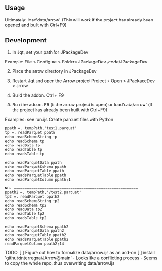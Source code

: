 ## Usage
Ultimately:
load'data/arrow'
(This will work if the project has already been opened and built with Ctrl+F9)


## Development
1) In Jqt, set your path for JPackageDev

Example:
File > Configure > Folders
JPackageDev /code/JPackageDev

2) Place the arrow directory in JPackageDev

3) Restart Jqt and open the Arrow project
Project > Open > JPackageDev > arrow

4) Build the addon.
Ctrl + F9

5) Run the addon.
 F9 (if the arrow project is open)
 or
 load'data/arrow' (if the project has already been built with Ctrl+F9)

Examples:
see run.ijs
Create parquet files with Python

```
ppath =. tempPath,'test1.parquet'
tp =. readParquet ppath
echo readSchemaString tp
echo readSchema tp
echo readData tp
echo readTable tp
echo readsTable tp

echo readParquetData ppath
echo readParquetSchema ppath
echo readParquetTable ppath
echo readsParquetTable ppath
echo readParquetColumn ppath;1

NB. =========================================================
ppath2 =. tempPath,'/test2.parquet'
tp2 =. readParquet ppath2
echo readSchemaString tp2
echo readSchema tp2
echo readData tp2
echo readTable tp2
echo readsTable tp2

echo readParquetSchema ppath2
echo readParquetData ppath2
echo readParquetTable ppath2
echo readsParquetTable ppath2
readParquetColumn ppath2;14
```

TODO:
[ ] Figure out how to formalize data/arrow.ijs as an add-on
[ ] install 'github:interregna/JArrow@main' 
	- Looks like a conflicting process
	- Seems to copy the whole repo, thus overwriting data/arrow.ijs